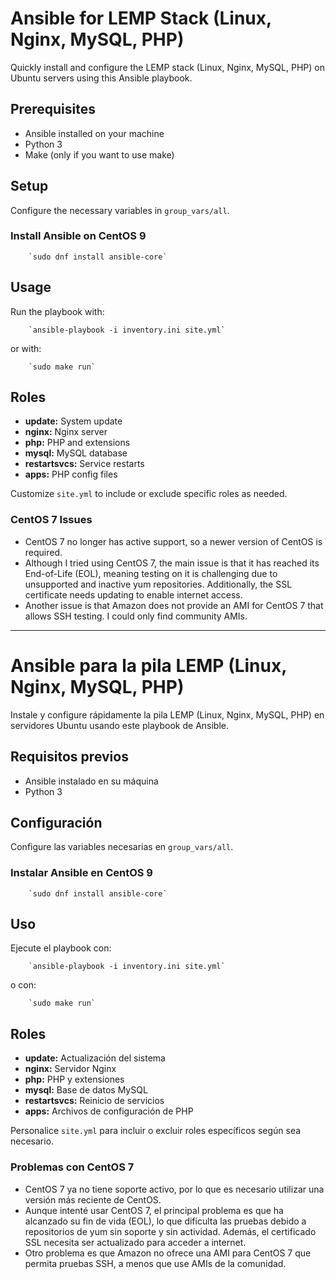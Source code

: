 Ansible for LEMP Stack (Linux, Nginx, MySQL, PHP)
=================================================

Quickly install and configure the LEMP stack (Linux, Nginx, MySQL, PHP) on Ubuntu servers using this Ansible playbook.

Prerequisites
-------------

*   Ansible installed on your machine
*   Python 3
*   Make (only if you want to use make)

Setup
-----

Configure the necessary variables in `group_vars/all`.

### Install Ansible on CentOS 9

        `sudo dnf install ansible-core`
    

Usage
-----

Run the playbook with:

        `ansible-playbook -i inventory.ini site.yml`
    

or with:

        `sudo make run`
    

Roles
-----

*   **update:** System update
*   **nginx:** Nginx server
*   **php:** PHP and extensions
*   **mysql:** MySQL database
*   **restartsvcs:** Service restarts
*   **apps:** PHP config files

Customize `site.yml` to include or exclude specific roles as needed.

### CentOS 7 Issues

*   CentOS 7 no longer has active support, so a newer version of CentOS is required.
*   Although I tried using CentOS 7, the main issue is that it has reached its End-of-Life (EOL), meaning testing on it is challenging due to unsupported and inactive yum repositories. Additionally, the SSL certificate needs updating to enable internet access.
*   Another issue is that Amazon does not provide an AMI for CentOS 7 that allows SSH testing. I could only find community AMIs.

* * *

Ansible para la pila LEMP (Linux, Nginx, MySQL, PHP)
====================================================

Instale y configure rápidamente la pila LEMP (Linux, Nginx, MySQL, PHP) en servidores Ubuntu usando este playbook de Ansible.

Requisitos previos
------------------

*   Ansible instalado en su máquina
*   Python 3

Configuración
-------------

Configure las variables necesarias en `group_vars/all`.

### Instalar Ansible en CentOS 9

        `sudo dnf install ansible-core`
    

Uso
---

Ejecute el playbook con:

        `ansible-playbook -i inventory.ini site.yml`
    

o con:

        `sudo make run`
    

Roles
-----

*   **update:** Actualización del sistema
*   **nginx:** Servidor Nginx
*   **php:** PHP y extensiones
*   **mysql:** Base de datos MySQL
*   **restartsvcs:** Reinicio de servicios
*   **apps:** Archivos de configuración de PHP

Personalice `site.yml` para incluir o excluir roles específicos según sea necesario.

### Problemas con CentOS 7

*   CentOS 7 ya no tiene soporte activo, por lo que es necesario utilizar una versión más reciente de CentOS.
*   Aunque intenté usar CentOS 7, el principal problema es que ha alcanzado su fin de vida (EOL), lo que dificulta las pruebas debido a repositorios de yum sin soporte y sin actividad. Además, el certificado SSL necesita ser actualizado para acceder a internet.
*   Otro problema es que Amazon no ofrece una AMI para CentOS 7 que permita pruebas SSH, a menos que use AMIs de la comunidad.